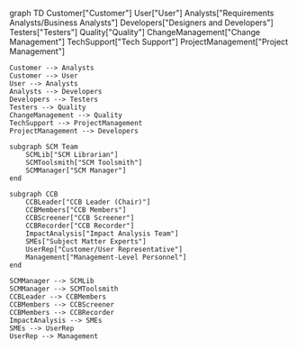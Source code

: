 graph TD
    Customer["Customer"]
    User["User"]
    Analysts["Requirements Analysts/Business Analysts"]
    Developers["Designers and Developers"]
    Testers["Testers"]
    Quality["Quality"]
    ChangeManagement["Change Management"]
    TechSupport["Tech Support"]
    ProjectManagement["Project Management"]

    Customer --> Analysts
    Customer --> User
    User --> Analysts
    Analysts --> Developers
    Developers --> Testers
    Testers --> Quality
    ChangeManagement --> Quality
    TechSupport --> ProjectManagement
    ProjectManagement --> Developers

    subgraph SCM Team
        SCMLib["SCM Librarian"]
        SCMToolsmith["SCM Toolsmith"]
        SCMManager["SCM Manager"]
    end

    subgraph CCB
        CCBLeader["CCB Leader (Chair)"]
        CCBMembers["CCB Members"]
        CCBScreener["CCB Screener"]
        CCBRecorder["CCB Recorder"]
        ImpactAnalysis["Impact Analysis Team"]
        SMEs["Subject Matter Experts"]
        UserRep["Customer/User Representative"]
        Management["Management-Level Personnel"]
    end

    SCMManager --> SCMLib
    SCMManager --> SCMToolsmith
    CCBLeader --> CCBMembers
    CCBMembers --> CCBScreener
    CCBMembers --> CCBRecorder
    ImpactAnalysis --> SMEs
    SMEs --> UserRep
    UserRep --> Management

